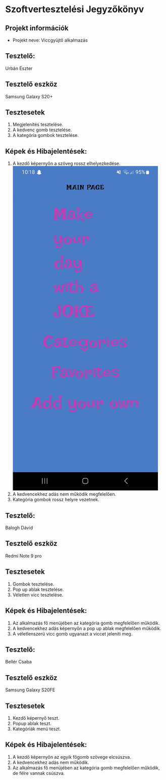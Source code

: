 # Szoftvertesztelési Jegyzőkönyv

## Projekt információk

- Projekt neve: Viccgyüjtő alkalmazás

## Tesztelő:

Urbán Eszter

## Tesztelő eszköz

Samsung Galaxy S20+

## Tesztesetek

1. Megjelenítés tesztelése.
2. A kedvenc gomb tesztelése.
3. A kategória gombok tesztelése.

## Képek és Hibajelentések:

1. A kezdő képernyőn a szöveg rossz elhelyezkedése. 
![](hiba1.jpg)
2. A kedvencekhez adás nem működik megfelelően.
3. Kategória gombok rossz helyre vezetnek.

## Tesztelő:
Balogh Dávid

## Tesztelő eszköz

Redmi Note 9 pro

## Tesztesetek

1. Gombok tesztelése.
2. Pop up ablak tesztelése.
3. Véletlen vicc tesztelése.

## Képek és Hibajelentések:

1. Az alkalmazás fő menüjében az kategória gomb megfelelően működik.
2. A kedvencekhez adás képernyőn a pop up ablak megfelelően működik.
3. A véletlenszerü vicc gomb ugyanazt a viccet jeleniti meg.


## Tesztelő:

Bellér Csaba

## Tesztelő eszköz

Samsung Galaxy S20FE

## Tesztesetek

1. Kezdő képernyő teszt.
2. Popup ablak teszt.
3. Kategóriák menü teszt.

## Képek és Hibajelentések:

1. A kezdő képernyőn az egyik főgomb szövege elcsúszva. 
2. A kedvencekhez adás nem működik.
3. Az alkalmazás fő menüjében az kategória gomb megfelelően működik, de félre vannak csúszva.

